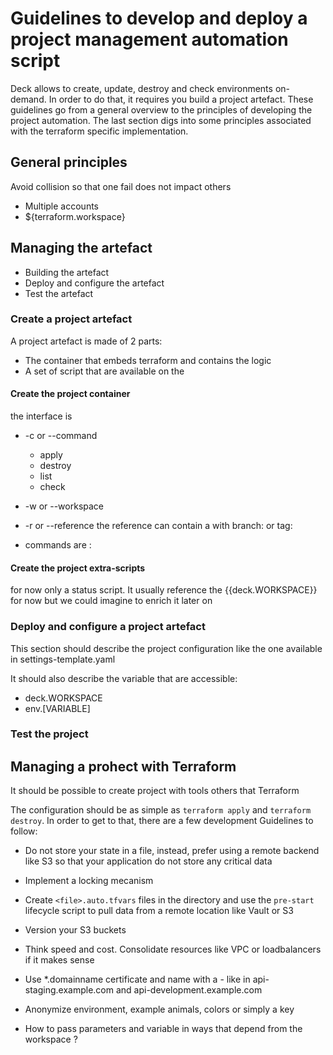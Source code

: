 # Guidelines to develop and deploy a project management automation script

Deck allows to create, update, destroy and check environments on-demand. In
order to do that, it requires you build a project artefact. These guidelines
go from a general overview to the principles of developing the project
automation. The last section digs into some principles associated with
the terraform specific implementation.

## General principles

Avoid collision so that one fail does not impact others
- Multiple accounts
- ${terraform.workspace}

## Managing the artefact

- Building the artefact
- Deploy and configure the artefact
- Test the artefact

### Create a project artefact

A project artefact is made of 2 parts:

- The container that embeds terraform and contains the logic
- A set of script that are available on the 

#### Create the project container

the interface is 
- -c or --command
  - apply
  - destroy
  - list
  - check
- -w or --workspace
- -r or --reference
  the reference can contain a with branch: or tag:

- commands are :

#### Create the project extra-scripts

 for now only a status script. It usually reference the {{deck.WORKSPACE}}
 for now but we could imagine to enrich it later on

### Deploy and configure a project artefact

This section should describe the project configuration like the one available
in settings-template.yaml

It should also describe the variable that are accessible:

- deck.WORKSPACE
- env.[VARIABLE]

### Test the project

## Managing a prohect with Terraform

It should be possible to create project with tools others that Terraform


The configuration should be as simple as `terraform apply` and
`terraform destroy`. In order to get to that, there are a few
development Guidelines to follow:

- Do not store your state in a file, instead, prefer using a
  remote backend like S3 so that your application do not
  store any critical data
- Implement a locking mecanism
- Create `<file>.auto.tfvars` files in the directory and use
  the `pre-start` lifecycle script to pull data from a remote
  location like Vault or S3
- Version your S3 buckets
- Think speed and cost. Consolidate resources like VPC or 
  loadbalancers if it makes sense
- Use *.domainname certificate and name with a - like in
  api-staging.example.com and api-development.example.com
- Anonymize environment, example animals, colors or simply
  a key

- How to pass parameters and variable in ways that depend from the
  workspace ?
